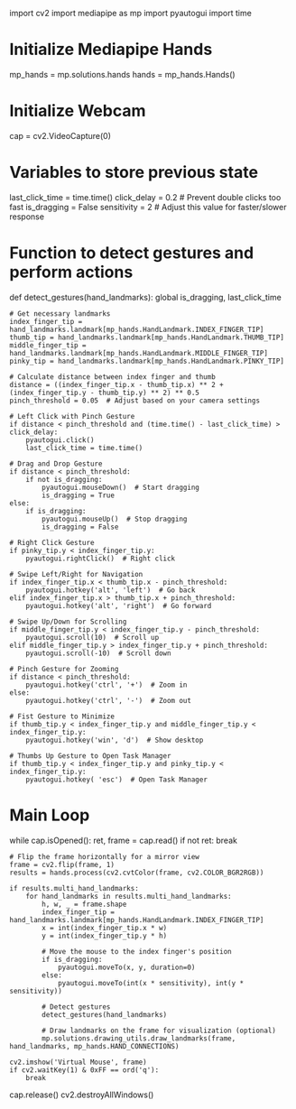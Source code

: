 import cv2
import mediapipe as mp
import pyautogui
import time

# Initialize Mediapipe Hands
mp_hands = mp.solutions.hands
hands = mp_hands.Hands()

# Initialize Webcam
cap = cv2.VideoCapture(0)

# Variables to store previous state
last_click_time = time.time()
click_delay = 0.2  # Prevent double clicks too fast
is_dragging = False
sensitivity = 2  # Adjust this value for faster/slower response

# Function to detect gestures and perform actions
def detect_gestures(hand_landmarks):
    global is_dragging, last_click_time

    # Get necessary landmarks
    index_finger_tip = hand_landmarks.landmark[mp_hands.HandLandmark.INDEX_FINGER_TIP]
    thumb_tip = hand_landmarks.landmark[mp_hands.HandLandmark.THUMB_TIP]
    middle_finger_tip = hand_landmarks.landmark[mp_hands.HandLandmark.MIDDLE_FINGER_TIP]
    pinky_tip = hand_landmarks.landmark[mp_hands.HandLandmark.PINKY_TIP]
    
    # Calculate distance between index finger and thumb
    distance = ((index_finger_tip.x - thumb_tip.x) ** 2 + (index_finger_tip.y - thumb_tip.y) ** 2) ** 0.5
    pinch_threshold = 0.05  # Adjust based on your camera settings

    # Left Click with Pinch Gesture
    if distance < pinch_threshold and (time.time() - last_click_time) > click_delay:
        pyautogui.click()
        last_click_time = time.time()

    # Drag and Drop Gesture
    if distance < pinch_threshold:
        if not is_dragging:
            pyautogui.mouseDown()  # Start dragging
            is_dragging = True
    else:
        if is_dragging:
            pyautogui.mouseUp()  # Stop dragging
            is_dragging = False

    # Right Click Gesture
    if pinky_tip.y < index_finger_tip.y:
        pyautogui.rightClick()  # Right click

    # Swipe Left/Right for Navigation
    if index_finger_tip.x < thumb_tip.x - pinch_threshold:
        pyautogui.hotkey('alt', 'left')  # Go back
    elif index_finger_tip.x > thumb_tip.x + pinch_threshold:
        pyautogui.hotkey('alt', 'right')  # Go forward

    # Swipe Up/Down for Scrolling
    if middle_finger_tip.y < index_finger_tip.y - pinch_threshold:
        pyautogui.scroll(10)  # Scroll up
    elif middle_finger_tip.y > index_finger_tip.y + pinch_threshold:
        pyautogui.scroll(-10)  # Scroll down

    # Pinch Gesture for Zooming
    if distance < pinch_threshold:
        pyautogui.hotkey('ctrl', '+')  # Zoom in
    else:
        pyautogui.hotkey('ctrl', '-')  # Zoom out

    # Fist Gesture to Minimize
    if thumb_tip.y < index_finger_tip.y and middle_finger_tip.y < index_finger_tip.y:
        pyautogui.hotkey('win', 'd')  # Show desktop

    # Thumbs Up Gesture to Open Task Manager
    if thumb_tip.y < index_finger_tip.y and pinky_tip.y < index_finger_tip.y:
        pyautogui.hotkey( 'esc')  # Open Task Manager

# Main Loop
while cap.isOpened():
    ret, frame = cap.read()
    if not ret:
        break

    # Flip the frame horizontally for a mirror view
    frame = cv2.flip(frame, 1)
    results = hands.process(cv2.cvtColor(frame, cv2.COLOR_BGR2RGB))

    if results.multi_hand_landmarks:
        for hand_landmarks in results.multi_hand_landmarks:
            h, w, _ = frame.shape
            index_finger_tip = hand_landmarks.landmark[mp_hands.HandLandmark.INDEX_FINGER_TIP]
            x = int(index_finger_tip.x * w)
            y = int(index_finger_tip.y * h)

            # Move the mouse to the index finger's position
            if is_dragging:
                pyautogui.moveTo(x, y, duration=0)
            else:
                pyautogui.moveTo(int(x * sensitivity), int(y * sensitivity))

            # Detect gestures
            detect_gestures(hand_landmarks)

            # Draw landmarks on the frame for visualization (optional)
            mp.solutions.drawing_utils.draw_landmarks(frame, hand_landmarks, mp_hands.HAND_CONNECTIONS)

    cv2.imshow('Virtual Mouse', frame)
    if cv2.waitKey(1) & 0xFF == ord('q'):
        break

cap.release()
cv2.destroyAllWindows()
